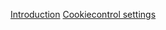 [Introduction](http://dev.help.privafox.com/en/cookiecontrol/cookiecontrol) 
[Cookiecontrol settings](http://dev.help.privafox.com/en/cookiecontrol/settings)
